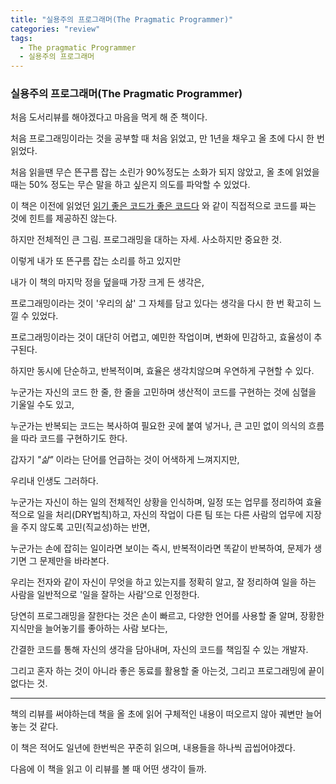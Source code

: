 ```yaml
---
title: "실용주의 프로그래머(The Pragmatic Programmer)"
categories: "review"
tags:
  - The pragmatic Programmer
  - 실용주의 프로그래머
---
```


### 실용주의 프로그래머(The Pragmatic Programmer)

처음 도서리뷰를 해야겠다고 마음을 먹게 해 준 책이다.

처음 프로그래밍이라는 것을 공부할 때 처음 읽었고, 만 1년을 채우고 올 초에 다시 한 번 읽었다.

처음 읽을땐 무슨 뜬구름 잡는 소린가 90%정도는 소화가 되지 않았고, 올 초에 읽었을때는 50% 정도는 무슨 말을 하고 싶은지 의도를 파악할 수 있었다.

이 책은 이전에 읽었던 [읽기 좋은 코드가 좋은 코드다](https://betterfly88.github.io/TheArtOfReadableCode/) 와 같이 직접적으로 코드를 짜는 것에 힌트를 제공하진 않는다.

하지만 전체적인 큰 그림. 프로그래밍을 대하는 자세. 사소하지만 중요한 것.

이렇게 내가 또 뜬구름 잡는 소리를 하고 있지만

내가 이 책의 마지막 정을 덮을때 가장 크게 든 생각은,

프로그래밍이라는 것이 '우리의 삶' 그 자체를 담고 있다는 생각을 다시 한 번 확고히 느낄 수 있었다.

프로그래밍이라는 것이 대단히 어렵고, 예민한 작업이며, 변화에 민감하고, 효율성이 추구된다.

하지만 동시에 단순하고, 반복적이며, 효율은 생각치않으며 우연하게 구현할 수 있다.

누군가는 자신의 코드 한 줄, 한 줄을 고민하며 생산적이 코드를 구현하는 것에 심혈을 기울일 수도 있고,

누군가는 반복되는 코드는 복사하여 필요한 곳에 붙여 넣거나, 큰 고민 없이 의식의 흐름을 따라 코드를 구현하기도 한다.

갑자기 *"삶"* 이라는 단어를 언급하는 것이 어색하게 느껴지지만,

우리내 인생도 그러하다.

누군가는 자신이 하는 일의 전체적인 상황을 인식하며, 일정 또는 업무를 정리하여 효율적으로 일을 처리(DRY법칙)하고, 자신의 작업이 다른 팀 또는 다른 사람의 업무에 지장을 주지 않도록 고민(직교성)하는 반면,

누군가는 손에 잡히는 일이라면 보이는 즉시, 반복적이라면 똑같이 반복하여, 문제가 생기면 그 문제만을 바라본다.

우리는 전자와 같이 자신이 무엇을 하고 있는지를 정확히 알고, 잘 정리하여 일을 하는 사람을 일반적으로 '일을 잘하는 사람'으로 인정한다.

당연히 프로그래밍을 잘한다는 것은 손이 빠르고, 다양한 언어를 사용할 줄 알며, 장황한 지식만을 늘어놓기를 좋아하는 사람 보다는,

간결한 코드를 통해 자신의 생각을 담아내며, 자신의 코드를 책임질 수 있는 개발자.

그리고 혼자 하는 것이 아니라 좋은 동료를 활용할 줄 아는것, 그리고 프로그래밍에 끝이 없다는 것.

---

책의 리뷰를 써야하는데 책을 올 초에 읽어 구체적인 내용이 떠오르지 않아 궤변만 늘어 놓는 것 같다.

이 책은 적어도 일년에 한번씩은 꾸준히 읽으며, 내용들을 하나씩 곱씹어야겠다.

다음에 이 책을 읽고 이 리뷰를 볼 때 어떤 생각이 들까.

